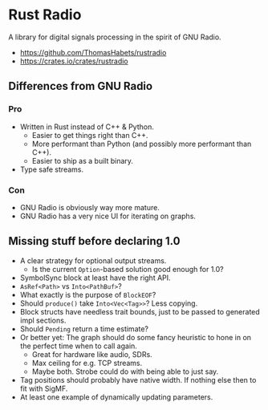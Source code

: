 # Rust Radio

A library for digital signals processing in the spirit of GNU Radio.

* https://github.com/ThomasHabets/rustradio
* https://crates.io/crates/rustradio

## Differences from GNU Radio

### Pro

* Written in Rust instead of C++ & Python.
  * Easier to get things right than C++.
  * More performant than Python (and possibly more performant than C++).
  * Easier to ship as a built binary.
* Type safe streams.

### Con

* GNU Radio is obviously way more mature.
* GNU Radio has a very nice UI for iterating on graphs.

## Missing stuff before declaring 1.0

* A clear strategy for optional output streams.
  * Is the current `Option`-based solution good enough for 1.0?
* SymbolSync block at least have the right API.
* `AsRef<Path>` vs `Into<PathBuf>`?
* What exactly is the purpose of `BlockEOF`?
* Should `produce()` take `Into<Vec<Tag>>`? Less copying.
* Block structs have needless trait bounds, just to be passed to generated impl
  sections.
* Should `Pending` return a time estimate?
* Or better yet: The graph should do some fancy heuristic to hone in on the
  perfect time when to call again.
  * Great for hardware like audio, SDRs.
  * Max ceiling for e.g. TCP streams.
  * Maybe both. Strobe could do with being able to just say.
* Tag positions should probably have native width. If nothing else then to fit
  with SigMF.
* At least one example of dynamically updating parameters.
